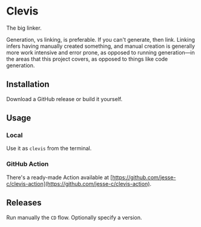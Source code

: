 # Clevis

The big linker.

Generation, vs linking, is preferable. If you can't generate, then link. Linking infers having manually created something, and manual creation is generally more work intensive and error prone, as opposed to running generation—in the areas that this project covers, as opposed to things like code generation. 

## Installation

Download a GitHub release or build it yourself.

## Usage

### Local

Use it as `clevis` from the terminal.

### GitHub Action

There's a ready-made Action available at [https://github.com/jesse-c/clevis-action](https://github.com/jesse-c/clevis-action).

## Releases

Run manually the `CD` flow. Optionally specify a version.
